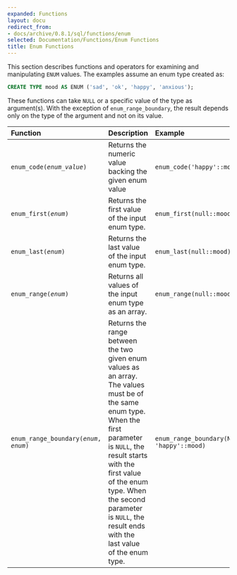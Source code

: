 ```yaml
---
expanded: Functions
layout: docu
redirect_from:
- docs/archive/0.8.1/sql/functions/enum
selected: Documentation/Functions/Enum Functions
title: Enum Functions
---
```


This section describes functions and operators for examining and manipulating `ENUM` values.
The examples assume an enum type created as:

```sql
CREATE TYPE mood AS ENUM ('sad', 'ok', 'happy', 'anxious');
```

These functions can take `NULL` or a specific value of the type as argument(s).
With the exception of `enum_range_boundary`, the result depends only on the type of the argument and not on its value.

| Function | Description | Example | Result |
|:---|:---|:---|:---|
| `enum_code(`*`enum_value`*`)`                 | Returns the numeric value backing the given enum value                                                                                                                                                                                                                                             | `enum_code('happy'::mood)`                 | `2`                |
| `enum_first(`*`enum`*`)` | Returns the first value of the input enum type. | `enum_first(null::mood)` | `sad` |
| `enum_last(`*`enum`*`)` | Returns the last value of the input enum type. | `enum_last(null::mood)` | `anxious` |
| `enum_range(`*`enum`*`)` | Returns all values of the input enum type as an array. | `enum_range(null::mood)` | `[sad, ok, happy, anxious]` |
| `enum_range_boundary(`*`enum`*`, `*`enum`*`)` | Returns the range between the two given enum values as an array. The values must be of the same enum type. When the first parameter is `NULL`, the result starts with the first value of the enum type. When the second parameter is `NULL`, the result ends with the last value of the enum type. | `enum_range_boundary(NULL, 'happy'::mood)` | `[sad, ok, happy]` |